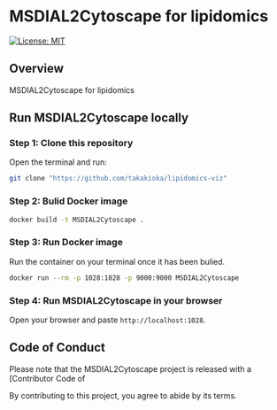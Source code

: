 # MSDIAL2Cytoscape for lipidomics

<!-- badges: start -->
[![License: MIT](https://img.shields.io/badge/License-MIT-yellow.svg)](https://opensource.org/licenses/MIT)


<!-- badges: end -->

## Overview

MSDIAL2Cytoscape for lipidomics



## Run MSDIAL2Cytoscape locally

### Step 1: Clone this repository

Open the terminal and run:

``` bash
git clone "https://github.com/takakioka/lipidomics-viz"
```

### Step 2: Bulid Docker image

``` bash
docker build -t MSDIAL2Cytoscape .
```

### Step 3: Run Docker image

Run the container on your terminal once it has been bulied.

``` bash
docker run --rm -p 1028:1028 -p 9000:9000 MSDIAL2Cytoscape
```

### Step 4: Run MSDIAL2Cytoscape in your browser

Open your browser and paste `http://localhost:1028`. 

## Code of Conduct

Please note that the MSDIAL2Cytoscape project is released with a [Contributor
Code of

By contributing to this project, you agree to abide by its terms.

